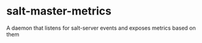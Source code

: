 # salt-master-metrics
A daemon that listens for salt-server events and exposes metrics based on them
